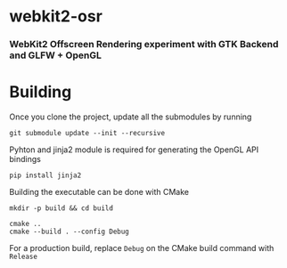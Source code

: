 # webkit2-osr
### WebKit2 Offscreen Rendering experiment with GTK Backend and GLFW + OpenGL

# Building

Once you clone the project, update all the submodules by running

```console
git submodule update --init --recursive
```

Pyhton and jinja2 module is required for generating the OpenGL API bindings

```console
pip install jinja2
```

Building the executable can be done with CMake

```console
mkdir -p build && cd build

cmake ..
cmake --build . --config Debug
```

For a production build, replace `Debug` on the CMake build command with `Release`
